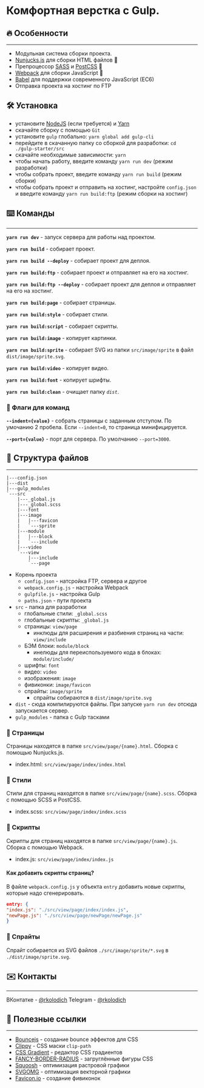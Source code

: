 # Комфортная верстка с Gulp. 

## 🔥 Особенности
***
* Модульная система сборки проекта.
*  [Nunjucks.js](https://mozilla.github.io/nunjucks/templating.html#include) для сборки HTML файлов 📕
* Препроцессор [SASS](https://sass-lang.com/documentation) и [PostCSS](https://postcss.org/) 📘 
* [Webpack](https://webpack.js.org/) для сборки JavaScript 📙
* [Babel](https://babeljs.io/) для поддержки современного JavaScript (EC6) 
* Отправка проекта на хостинг по FTP

## 🛠️ Установка
* установите [NodeJS](https://nodejs.org/en/) (если требуется) и [Yarn](https://classic.yarnpkg.com/en/docs/install#windows-stable)
* скачайте сборку с помощью `Git`
* установите `gulp` глобально: `yarn global add gulp-cli`
* перейдите в скачанную папку со сборкой для разработки: `cd ./gulp-starter/src`
* скачайте необходимые зависимости: `yarn`
* чтобы начать работу, введите команду `yarn run dev` (режим разработки)
* чтобы собрать проект, введите команду `yarn run build` (режим сборки)
* чтобы собрать проект и отправить на хостинг, настройте `config.json` и введите команду `yarn run build:ftp` (режим сборки на хостинг)


## ⌨️ Команды
***
__`yarn run dev`__ - запуск сервера для работы над проектом.

__`yarn run build`__ - собирает проект.

__`yarn run build --deploy`__ - собирает проект для деплоя.

__`yarn run build:ftp`__ - собирает проект и отправляет на его на хостинг.

__`yarn run build:ftp --deploy`__ - собирает проект для деплоя и отправляет на его на хостинг.

__`yarn run build:page`__ - собирает страницы.

__`yarn run build:style`__ - собирает стили.

__`yarn run build:script`__ - собирает скрипты.

__`yarn run build:image`__ - копирует картинки.

__`yarn run build:sprite`__ - собирает SVG из папки `src/image/sprite` в файл `dist/image/sprite.svg`.

__`yarn run build:video`__ - копирует видео.

__`yarn run build:font`__ - копирует шрифты.

__`yarn run build:clean`__ - очищает папку _`dist`_.
### 🚩 Флаги для команд
__`--indent={value}`__ - собрать страницы с заданным отступом. По умочанию 2 пробела. Если `--indent=0`, то страница минифицируется.

__`--port={value}`__ - порт для сервера. По умолчанию `--port=3000`.

## 📂 Структура файлов
***
```
|---config.json
|---dist
|---gulp_modules
`---src
    |---_global.js
    |---_global.scss
    |---font
    |---image
    |   |---favicon
    |   `---sprite
    |---module
    |   |---block
    |   `---include
    |---video
    `---view
        |---include
        `---page
```
* Корень проекта 
    * `config.json` - натсройка FTP, сервера и другое
    * `webpack.config.js` - настройка Webpack
    * `gulpfile.js` - настройка Gulp
    * `paths.json` - пути проекта
* `src` - папка для разработки
    * глобальные стили: `_global.scss`
    * глобальные скрипты: `_global.js`
    * страницы: `view/page`
        * инклюды для расширения и разбиения страниц на части: `view/include`
    * БЭМ блоки: `module/block`
        * инелюды для переиспользуемого кода в блоках: `module/include/`
    * шрифты: `font`
    * видео: `video`
    * изображения: `image`
    * фивиконки: `image/favicon`
    * спрайты: `image/sprite`
        * спрайты собираются в `dist/image/sprite.svg`
* `dist` - сюда компилируются файлы. При запуске `yarn run dev` отсюда запускается сервер.
* `gulp_modules` - папка с Gulp тасками

### 📕 Страницы
Страницы находятся в папке `src/view/page/{name}.html`. Сборка с помощью Nunjucks.js.
* index.html: `src/view/page/index/index.html`
### 📘 Стили
Стили для страниц находятся в папке `src/view/page/{name}.scss`. Сборка с помощью SCSS и PostCSS. 
+ index.scss: `src/view/page/index/index.scss`

### 📙 Скрипты
Скрипты для страниц находятся в папке `src/view/page/{name}.js`. Сборка с помощью Webpack. 
* index.js: `src/view/page/index/index.js`
#### Как добавить скрипты страниц?
В файле `webpack.config.js` у объекта `entry` добавить новые скрипты, которые надо сгенерировать.
```json
entry: {
"index.js": "./src/view/page/index/index.js",
"newPage.js": "./src/view/page/newPage/newPage.js"
}
```
### 🔣 Спрайты
Спрайт собирается из SVG файлов `./src/image/sprite/*.svg` в `./dist/image/sprite.svg`.
## ✉️ Контакты
***
ВКонтатке - [@rkolodich](https://vk.com/rkolodich)
Telegram - [@rkolodich](https://t.me/rkolodich)
## 📌 Полезные ссылки
***
* [Bouncejs](http://bouncejs.com/) - создание bounce эффектов для CSS
* [Clippy](https://bennettfeely.com/clippy/) - CSS маски `clip-path`
* [CSS Gradient](https://cssgradient.io/) - редактор CSS градиентов
* [FANCY-BORDER-RADIUS](https://9elements.github.io/fancy-border-radius/#30.30.37.30--.) -  загруглённые фигуры CSS
* [Squoosh](https://squoosh.app/index.html) - оптимизация растровой графики
* [SVGOMG](https://jakearchibald.github.io/svgomg/) - оптимизация векторной графики
* [Favicon.io](https://favicon.io/favicon-generator/) - создание фивиконок
